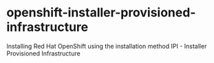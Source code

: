 # openshift-installer-provisioned-infrastructure
Installing Red Hat OpenShift using the installation method IPI - Installer Provisioned Infrastructure
